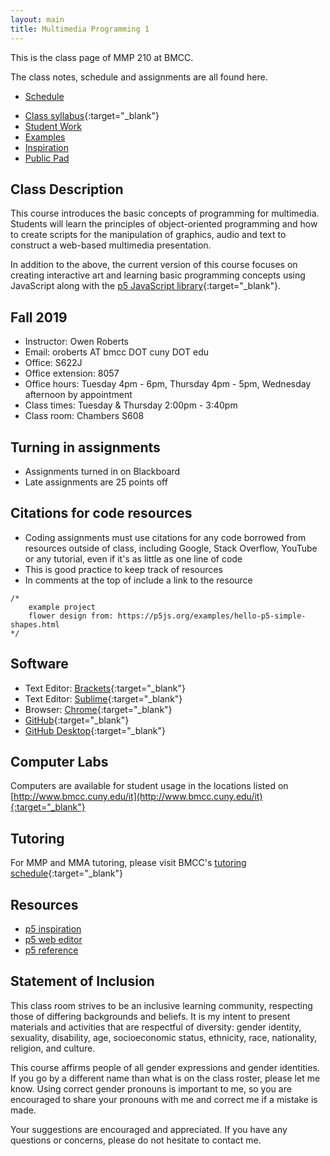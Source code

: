 ```yaml
---
layout: main
title: Multimedia Programming 1
---
```


This is the class page of MMP 210 at BMCC.

The class notes, schedule and assignments are all found here.

- [Schedule](schedule.html)
<!-- - <a href="https://mmp210f17.slack.com/" target="_blank">Slack channel</a> -->
- [Class syllabus](https://docs.google.com/document/d/1i8LDG2QUxxUIxWnlZMeUm4vZOIJC13dh90h2ioX-_nQ/edit?usp=sharing){:target="_blank"}
- [Student Work](student_work/)
- [Examples](examples/)
- [Inspiration](inspiration/)
- [Public Pad](pad)

## Class Description
This course introduces the basic concepts of programming for multimedia. Students will learn the principles of object-oriented programming and how to create scripts for the manipulation of graphics, audio and text to construct a web-based multimedia presentation. 

In addition to the above, the current version of this course focuses on creating interactive art and learning basic programming concepts using JavaScript along with the [p5 JavaScript library](https://p5js.org/){:target="_blank"}.

## Fall 2019
- Instructor: Owen Roberts
- Email: oroberts AT bmcc DOT cuny  DOT edu
- Office: S622J
- Office extension: 8057
- Office hours: Tuesday 4pm - 6pm, Thursday 4pm - 5pm, Wednesday afternoon by appointment
- Class times: Tuesday & Thursday 2:00pm - 3:40pm
- Class room: Chambers S608 

## Turning in assignments
- Assignments turned in on Blackboard
- Late assignments are 25 points off

## Citations for code resources
- Coding assignments must use citations for any code borrowed from resources outside of class, including Google, Stack Overflow, YouTube or any tutorial, even if it's as little as one line of code
- This is good practice to keep track of resources
- In comments at the top of include a link to the resource
```
/*
	example project
	flower design from: https://p5js.org/examples/hello-p5-simple-shapes.html
*/
```


## Software
- Text Editor: [Brackets](http://brackets.io/){:target="_blank"}
- Text Editor: [Sublime](https://www.sublimetext.com/){:target="_blank"}
- Browser: [Chrome](https://www.google.com/chrome/){:target="_blank"}
- [GitHub](https://github.com/){:target="_blank"}
- [GitHub Desktop](https://desktop.github.com/){:target="_blank"}

## Computer Labs
Computers are available for student usage in the locations listed on [http://www.bmcc.cuny.edu/it](http://www.bmcc.cuny.edu/it){:target="_blank"}

## Tutoring
For MMP and MMA tutoring, please visit BMCC's [tutoring schedule](https://www.bmcc.cuny.edu/students/lrc/in-person-tutoring/tutoring-schedule/){:target="_blank"}


## Resources
- [p5 inspiration](https://github.com/ITPNYU/ICM-2016/wiki/Inspiration)
- [p5 web editor](http://alpha.editor.p5js.org/)
- [p5 reference](http://p5js.org/reference/)

## Statement of Inclusion
This class room strives to be an inclusive learning community, respecting those of differing backgrounds and beliefs.  It is my intent to present materials and activities that are respectful of diversity: gender identity, sexuality, disability, age, socioeconomic status, ethnicity, race, nationality, religion, and culture.

This course affirms people of all gender expressions and gender identities. If you go by a different name than what is on the class roster, please let me know. Using correct gender pronouns is important to me, so you are encouraged to share your pronouns with me and correct me if a mistake is made. 

Your suggestions are encouraged and appreciated.  If you have any questions or concerns, please do not hesitate to contact me.


